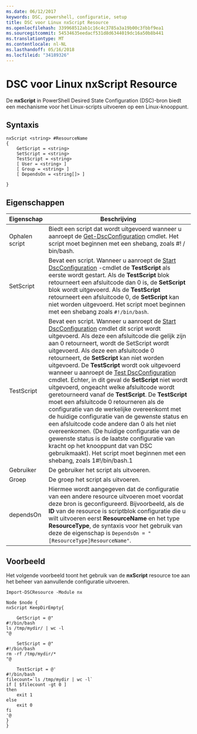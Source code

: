```yaml
---
ms.date: 06/12/2017
keywords: DSC, powershell, configuratie, setup
title: DSC voor Linux nxScript Resource
ms.openlocfilehash: 339968512ab1c16c4c3785a3a19b00c3fbbf9ea1
ms.sourcegitcommit: 54534635eedacf531d8d6344019dc16a50b8b441
ms.translationtype: MT
ms.contentlocale: nl-NL
ms.lasthandoff: 05/16/2018
ms.locfileid: "34189326"
---
```

# <a name="dsc-for-linux-nxscript-resource"></a>DSC voor Linux nxScript Resource

De **nxScript** in PowerShell Desired State Configuration (DSC)-bron biedt een mechanisme voor het Linux-scripts uitvoeren op een Linux-knooppunt.

## <a name="syntax"></a>Syntaxis

```
nxScript <string> #ResourceName
{
    GetScript = <string>
    SetScript = <string>
    TestScript = <string>
    [ User = <string> ]
    [ Group = <string> ]
    [ DependsOn = <string[]> ]

}
```

## <a name="properties"></a>Eigenschappen

|  Eigenschap |  Beschrijving |
|---|---|
| Ophalen script| Biedt een script dat wordt uitgevoerd wanneer u aanroept de [Get-DscConfiguration](https://technet.microsoft.com/en-us/library/dn521625.aspx) cmdlet. Het script moet beginnen met een shebang, zoals #! / bin/bash.|
| SetScript| Bevat een script. Wanneer u aanroept de [Start DscConfiguration](https://technet.microsoft.com/en-us/library/dn521623.aspx) -cmdlet de **TestScript** als eerste wordt gestart. Als de **TestScript** blok retourneert een afsluitcode dan 0 is, de **SetScript** blok wordt uitgevoerd. Als de **TestScript** retourneert een afsluitcode 0, de **SetScript** kan niet worden uitgevoerd. Het script moet beginnen met een shebang zoals `#!/bin/bash`.|
| TestScript| Bevat een script. Wanneer u aanroept de [Start DscConfiguration](https://technet.microsoft.com/en-us/library/dn521623.aspx) cmdlet dit script wordt uitgevoerd. Als deze een afsluitcode die gelijk zijn aan 0 retourneert, wordt de SetScript wordt uitgevoerd. Als deze een afsluitcode 0 retourneert, de **SetScript** kan niet worden uitgevoerd. De **TestScript** wordt ook uitgevoerd wanneer u aanroept de [Test DscConfiguration](https://technet.microsoft.com/en-us/library/dn407382.aspx) cmdlet. Echter, in dit geval de **SetScript** niet wordt uitgevoerd, ongeacht welke afsluitcode wordt geretourneerd vanaf de **TestScript**. De **TestScript** moet een afsluitcode 0 retourneren als de configuratie van de werkelijke overeenkomt met de huidige configuratie van de gewenste status en een afsluitcode code andere dan 0 als het niet overeenkomen. (De huidige configuratie van de gewenste status is de laatste configuratie van kracht op het knooppunt dat van DSC gebruikmaakt). Het script moet beginnen met een shebang, zoals 1#!/bin/bash.1|
| Gebruiker| De gebruiker het script als uitvoeren.|
| Groep| De groep het script als uitvoeren.|
| dependsOn | Hiermee wordt aangegeven dat de configuratie van een andere resource uitvoeren moet voordat deze bron is geconfigureerd. Bijvoorbeeld, als de **ID** van de resource is scriptblok configuratie die u wilt uitvoeren eerst **ResourceName** en het type **ResourceType**, de syntaxis voor het gebruik van deze de eigenschap is `DependsOn = "[ResourceType]ResourceName"`.|

## <a name="example"></a>Voorbeeld

Het volgende voorbeeld toont het gebruik van de **nxScript** resource toe aan het beheer van aanvullende configuratie uitvoeren.

```
Import-DSCResource -Module nx

Node $node {
nxScript KeepDirEmpty{

    GetScript = @"
#!/bin/bash
ls /tmp/mydir/ | wc -l
"@

    SetScript = @"
#!/bin/bash
rm -rf /tmp/mydir/*
"@

    TestScript = @'
#!/bin/bash
filecount=`ls /tmp/mydir | wc -l`
if [ $filecount -gt 0 ]
then
    exit 1
else
    exit 0
fi
'@
}
}
```